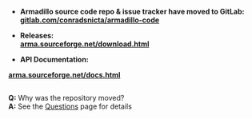 
* **Armadillo source code repo & issue tracker have moved to GitLab:**  
[**gitlab.com/conradsnicta/armadillo-code**](http://gitlab.com/conradsnicta/armadillo-code)  

* **Releases:**  
[**arma.sourceforge.net/download.html**](http://arma.sourceforge.net/download.html)

* **API Documentation:**  

[**arma.sourceforge.net/docs.html**](http://arma.sourceforge.net/docs.html)



##

**Q:** Why was the repository moved?  
**A:** See the [Questions](http://arma.sourceforge.net/faq.html) page for details  
